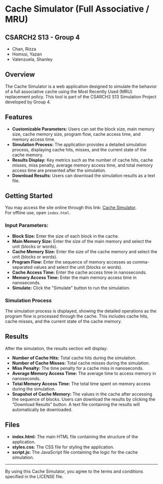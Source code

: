 # Cache Simulator (Full Associative / MRU)

## CSARCH2 S13 - Group 4
- Chan, Rizza
- Homssi, Yazan
- Valenzuela, Shanley

## Overview

The Cache Simulator is a web application designed to simulate the behavior of a full associative cache using the Most Recently Used (MRU) replacement policy. This tool is part of the CSARCH2 S13 Simulation Project developed by Group 4.

## Features

- **Customizable Parameters:** Users can set the block size, main memory size, cache memory size, program flow, cache access time, and memory access time.
- **Simulation Process:** The application provides a detailed simulation process, displaying cache hits, misses, and the current state of the cache memory.
- **Results Display:** Key metrics such as the number of cache hits, cache misses, miss penalty, average memory access time, and total memory access time are presented after the simulation.
- **Download Results:** Users can download the simulation results as a text file.

## Getting Started

You may access the site online through this link: [Cache Simulator](https://cache-simulator-orpin.vercel.app/).  
For offline use, open `index.html`.

### Input Parameters:

- **Block Size:** Enter the size of each block in the cache.
- **Main Memory Size:** Enter the size of the main memory and select the unit (blocks or words).
- **Cache Memory Size:** Enter the size of the cache memory and select the unit (blocks or words).
- **Program Flow:** Enter the sequence of memory accesses as comma-separated values and select the unit (blocks or words).
- **Cache Access Time:** Enter the cache access time in nanoseconds.
- **Memory Access Time:** Enter the main memory access time in nanoseconds.
- **Simulate:** Click the "Simulate" button to run the simulation.

### Simulation Process

The simulation process is displayed, showing the detailed operations as the program flow is processed through the cache. This includes cache hits, cache misses, and the current state of the cache memory.

## Results

After the simulation, the results section will display:

- **Number of Cache Hits:** Total cache hits during the simulation.
- **Number of Cache Misses:** Total cache misses during the simulation.
- **Miss Penalty:** The time penalty for a cache miss in nanoseconds.
- **Average Memory Access Time:** The average time to access memory in nanoseconds.
- **Total Memory Access Time:** The total time spent on memory access during the simulation.
- **Snapshot of Cache Memory:** The values in the cache after accessing the sequence of blocks.
Users can download the results by clicking the "Download Results" button. A text file containing the results will automatically be downloaded.

## Files

- **index.html:** The main HTML file containing the structure of the application.
- **styles.css:** The CSS file for styling the application.
- **script.js:** The JavaScript file containing the logic for the cache simulation.

---

By using this Cache Simulator, you agree to the terms and conditions specified in the LICENSE file.
